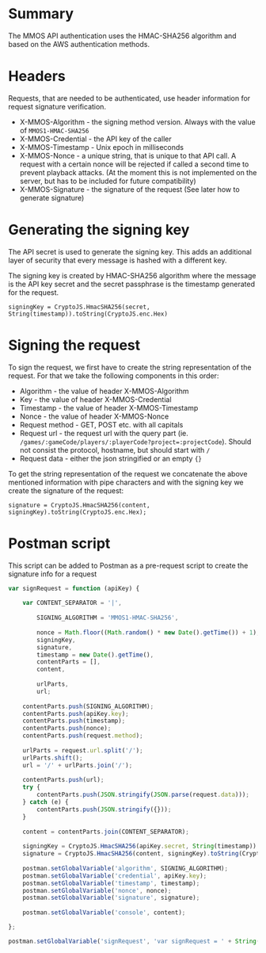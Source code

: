 <!-- TITLE: API HMAC Authentication -->

# Summary

The MMOS API authentication uses the HMAC-SHA256 algorithm and based on the AWS authentication methods.

# Headers

Requests, that are needed to be authenticated, use header information for request signature verification.

* X-MMOS-Algorithm - the signing method version. Always with the value of `MMOS1-HMAC-SHA256`
* X-MMOS-Credential - the API key of the caller
* X-MMOS-Timestamp - Unix epoch in milliseconds
* X-MMOS-Nonce - a unique string, that is unique to that API call. A request with a certain nonce will be rejected if called a second time to prevent playback attacks. (At the moment this is not implemented on the server, but has to be included for future compatibility)
* X-MMOS-Signature - the signature of the request (See later how to generate signature)

# Generating the signing key

The API secret is used to generate the signing key. This adds an additional layer of security that every message is hashed with a different key.

The signing key is created by HMAC-SHA256 algorithm where the message is the API key secret and the secret passphrase is the timestamp generated for the request.

 `signingKey = CryptoJS.HmacSHA256(secret, String(timestamp)).toString(CryptoJS.enc.Hex)`


# Signing the request

To sign the request, we first have to create the string representation of the request. For that we take the following components in this order:

* Algorithm - the value of header X-MMOS-Algorithm
* Key - the value of header X-MMOS-Credential
* Timestamp - the value of header X-MMOS-Timestamp
* Nonce - the value of header X-MMOS-Nonce
* Request method - GET, POST etc. with all capitals
* Request url - the request url with the query part (ie. `/games/:gameCode/players/:playerCode?project=:projectCode`). Should not consist the protocol, hostname, but should start with `/`
* Request data - either the json stringified or an empty `{}`

To get the string representation of the request  we concatenate the above mentioned information with pipe characters and with the signing key we create the signature of the request:

`signature = CryptoJS.HmacSHA256(content, signingKey).toString(CryptoJS.enc.Hex);`

# Postman script

This script can be added to Postman as a pre-request script to create the signature info for a request

```javascript
var signRequest = function (apiKey) {
        
    var CONTENT_SEPARATOR = '|',
    	
    	SIGNING_ALGORITHM = 'MMOS1-HMAC-SHA256', 
    	
    	nonce = Math.floor((Math.random() * new Date().getTime()) + 1),
    	signingKey,
        signature,
    	timestamp = new Date().getTime(),
    	contentParts = [],
    	content,
    	
    	urlParts,
    	url;
    		
    contentParts.push(SIGNING_ALGORITHM);
    contentParts.push(apiKey.key);
    contentParts.push(timestamp);
    contentParts.push(nonce);
    contentParts.push(request.method);
    
    urlParts = request.url.split('/');
    urlParts.shift();
    url = '/' + urlParts.join('/');
    
    contentParts.push(url);
    try {
        contentParts.push(JSON.stringify(JSON.parse(request.data)));
    } catch (e) {
        contentParts.push(JSON.stringify({}));
    }
    
    content = contentParts.join(CONTENT_SEPARATOR);
    
    signingKey = CryptoJS.HmacSHA256(apiKey.secret, String(timestamp)).toString(CryptoJS.enc.Hex);
    signature = CryptoJS.HmacSHA256(content, signingKey).toString(CryptoJS.enc.Hex);
    
    postman.setGlobalVariable('algorithm', SIGNING_ALGORITHM);
    postman.setGlobalVariable('credential', apiKey.key);
    postman.setGlobalVariable('timestamp', timestamp);
    postman.setGlobalVariable('nonce', nonce);
    postman.setGlobalVariable('signature', signature);
    
    postman.setGlobalVariable('console', content);

};

postman.setGlobalVariable('signRequest', 'var signRequest = ' + String(signRequest));

```